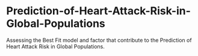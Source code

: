 # Prediction-of-Heart-Attack-Risk-in-Global-Populations
Assessing the Best Fit model and factor that contribute to the Prediction of Heart Attack Risk in Global Populations.
